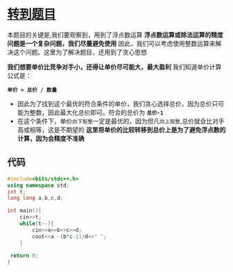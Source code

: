 # [转到题目](https://ac.nowcoder.com/acm/contest/95016/B)

本题目的关键是,我们要观察到，用到了浮点数运算
**浮点数运算或除法运算的精度问题是一个复杂问题，我们尽量避免使用**
因此，我们可以考虑使用整数运算来解决这个问题。这里为了解决题目，还用到了贪心思想

**我们想要单价比竞争对手小，还得让单价尽可能大，最大盈利**
我们知道单价计算公式是：

**`单价 = 总价 / 数量`**
- 因此为了找到这个最优的符合条件的单价，我们贪心选择总价，因为总价只可能为整数，因此最大化总价即可。符合的总价为 **`总价-1`**
- 在这个条件下，单价`向下取整`一定是最优的，因为但凡`向上取整`,总价就会比对手高或相等，这是不期望的
**这里将单价的比较转移到总价上是为了避免浮点数的计算，因为会精度不准确**


## 代码
```cpp
#include<bits/stdc++.h>
using namespace std;
int t;
long long a,b,c,d;

int main(){
    cin>>t;
    while(t--){
        cin>>a>>b>>c>>d;
        cout<<a -(b*c-1)/d<<" ";
    }
    
 return 0;   
}
```